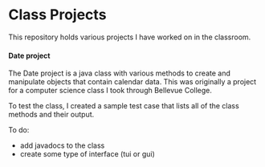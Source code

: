# Class Projects

This repository holds various projects I have worked on in the classroom.

#### Date project
The Date project is a java class with various methods to create and manipulate objects that contain calendar data. This was originally a project for a computer science class I took through Bellevue College.

To test the class, I created a  sample test case that lists all of the class methods and their output.

To do:
* add javadocs to the class
* create some type of interface (tui or gui)
